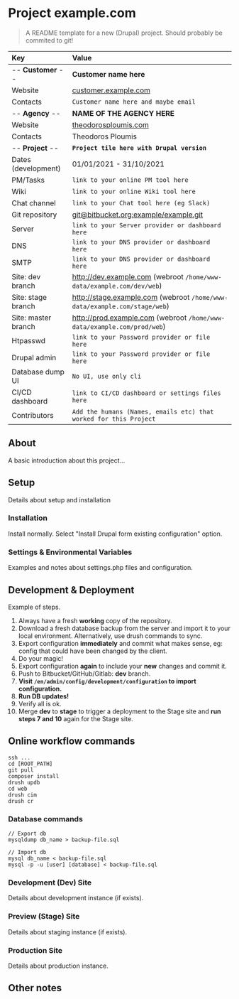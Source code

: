 # Project example.com

> A README template for a new (Drupal) project. Should probably be commited to git!

|  Key  | Value  |
| :--------------  | :------------------------------------- |
| -- **Customer** -- | **Customer name here**                 |
| Website          | [customer.example.com](https://customer.example.com)  |
| Contacts         | `Customer name here and maybe email`   |
| -- **Agency** -- | **NAME OF THE AGENCY HERE**            |
| Website          | [theodorosploumis.com](https://www.theodorosploumis.com) |
| Contacts         | Theodoros Ploumis                      |
| -- **Project** --| **`Project tile here with Drupal version`** |
| Dates (development) | 01/01/2021 - 31/10/2021 |
| PM/Tasks         | `link to your online PM tool here`        |
| Wiki             | `link to your online Wiki tool here`      |
| Chat channel     | `link to your Chat tool here (eg Slack)`  |
| Git repository   | [git@bitbucket.org:example/example.git](https://bitbucket.org/example/example) |
| Server           | `link to your Server provider or dashboard here` |
| DNS | `link to your DNS provider or dashboard here`  |
| SMTP | `link to your DNS provider or dashboard here` |
| Site: dev branch    | http://dev.example.com (webroot `/home/www-data/example.com/dev/web`)     |
| Site: stage branch  | http://stage.example.com (webroot `/home/www-data/example.com/stage/web`) |
| Site: master branch | http://prod.example.com (webroot `/home/www-data/example.com/prod/web`)   |
| Htpasswd         | `link to your Password provider or file here` |
| Drupal admin     | `link to your Password provider or file here` |
| Database dump UI | `No UI, use only cli` |
| CI/CD dashboard  | `link to CI/CD dashboard or settings files here`|
| Contributors     | `Add the humans (Names, emails etc) that worked for this Project` |

## About
A basic introduction about this project...

## Setup
Details about setup and installation

### Installation
Install normally. Select "Install Drupal form existing configuration" option.

### Settings & Environmental Variables
Examples and notes about settings.php files and configuration.

## Development & Deployment
Example of steps.

1. Always have a fresh **working** copy of the repository.
2. Download a fresh database backup from the server and import it to your local environment. Alternatively, use drush commands to sync.
3. Export configuration **immediately** and commit what makes sense, eg: config that could have been changed by the client.
4. Do your magic!
5. Export configuration **again** to include your **new** changes and commit it.
6. Push to Bitbucket/GitHub/Gitlab: **dev** branch.
7. **Visit `/en/admin/config/development/configuration` to import configuration.**
8. **Run DB updates!**
9. Verify all is ok.
10. Merge **dev** to **stage** to trigger a deployment to the Stage site and **run steps 7 and 10** again for the Stage site.

## Online workflow commands
```
ssh ...
cd [ROOT_PATH]
git pull
composer install
drush updb
cd web
drush cim
drush cr
```

### Database commands
```
// Export db
mysqldump db_name > backup-file.sql

// Import db
mysql db_name < backup-file.sql
mysql -p -u [user] [database] < backup-file.sql
```

### Development (Dev) Site
Details about development instance (if exists).

### Preview (Stage) Site
Details about staging instance (if exists).

### Production Site
Details about production instance.

## Other notes

